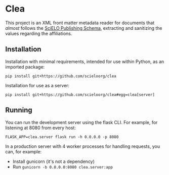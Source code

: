 # Clea

This project is an XML front matter metadata reader for documents
that *almost* follows the [SciELO Publishing Schema],
extracting and sanitizing the values regarding the affiliations.


## Installation

Installation with minimal requirements,
intended for use within Python, as an imported package:

```
pip install git+https://github.com/scieloorg/clea
```

Installation for use as a server:

```
pip install git+https://github.com/scieloorg/clea#egg=clea[server]
```

## Running

You can run the development server using the flask CLI.
For example, for listening at 8080 from every host:

```
FLASK_APP=clea.server flask run -h 0.0.0.0 -p 8080
```

In a production server with 4 worker processes for handling requests,
you can, for example:

- Install gunicorn (it's not a dependency)
- Run `gunicorn -b 0.0.0.0:8080 clea.server:app`


[SciELO Publishing Schema]: http://docs.scielo.org/projects/scielo-publishing-schema
